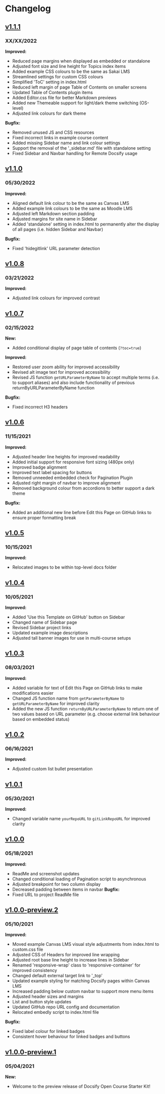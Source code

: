 # Changelog

## [v1.1.1](https://github.com/hibbitts-design/docsify-open-course-starter-kit/releases/tag/v1.1.1)
### XX/XX/2022

**Improved:**  
* Reduced page margins when displayed as embedded or standalone
* Adjusted font size and line height for Topics index items
* Added example CSS colours to be the same as Sakai LMS
* Streamlined settings for custom CSS colours
* Simplified 'ToC' setting in index.html
* Reduced left margin of page Table of Contents on smaller screens
* Updated Table of Contents plugin items
* Added Editor.css file for better Markdown previews
* Added new Themeable support for light/dark theme switching (OS-level)
* Adjusted link colours for dark theme

**Bugfix:**   
* Removed unused JS and CSS resources
* Fixed incorrect links in example course content
* Added missing Sidebar name and link colour settings
* Support the removal of the '_sidebar.md' file with standalone setting
* Fixed Sidebar and Navbar handling for Remote Docsify usage

## [v1.1.0](https://github.com/hibbitts-design/docsify-open-course-starter-kit/releases/tag/v1.1.0)
### 05/30/2022

**Improved:**  
* Aligned default link colour to be the same as Canvas LMS
* Added example link colours to be the same as Moodle LMS
* Adjusted left Markdown section padding
* Adjusted margins for site name in Sidebar
* Added 'standalone' setting in index.html to permanently alter the display of all pages (i.e. hidden Sidebar and Navbar)

**Bugfix:**   
* Fixed 'hidegitlink' URL parameter detection

## [v1.0.8](https://github.com/hibbitts-design/docsify-open-course-starter-kit/releases/tag/v1.0.8)
### 03/21/2022

**Improved:**  
* Adjusted link colours for improved contrast

## [v1.0.7](https://github.com/hibbitts-design/docsify-open-course-starter-kit/releases/tag/v1.0.7)
### 02/15/2022

**New:**  
* Added conditional display of page table of contents (`?toc=true`)

**Improved:**  
* Restored user zoom ability for improved accessibility
* Revised alt image text for improved accessibility
* Revised JS function `getURLParameterByName` to accept multiple terms (i.e. to support aliases) and also include functionality of previous returnByURLParameterByName function

**Bugfix:**
* Fixed incorrect H3 headers

## [v1.0.6](https://github.com/hibbitts-design/docsify-open-course-starter-kit/releases/tag/v1.0.6)
### 11/15/2021

**Improved:**  
* Adjusted header line heights for improved readability
* Added initial support for responsive font sizing (480px only)
* Improved badge alignment
* Improved text label spacing for buttons
* Removed unneeded embedded check for Pagination Plugin
* Adjusted right margin of navbar to improve alignment
* Removed background colour from accordions to better support a dark theme

**Bugfix:**   
* Added an additional new line before Edit this Page on GitHub links to ensure proper formatting break

## [v1.0.5](https://github.com/hibbitts-design/docsify-open-course-starter-kit/releases/tag/v1.0.5)
### 10/15/2021

**Improved:**  
* Relocated images to be within top-level docs folder

## [v1.0.4](https://github.com/hibbitts-design/docsify-open-course-starter-kit/releases/tag/v1.0.4)
### 10/05/2021

**Improved:**
* Added 'Use this Template on GitHub' button on Sidebar
* Changed name of Sidebar page
* Revised Sidebar project links
* Updated example image descriptions
* Adjusted tall banner images for use in multi-course setups

## [v1.0.3](https://github.com/hibbitts-design/docsify-open-course-starter-kit/releases/tag/v1.0.3)
### 08/03/2021

**Improved:**
* Added variable for text of Edit this Page on GitHub links to make modifications easier
* Changed JS function name from `getParameterByName` to `getURLParameterByName` for improved clarity
* Added the new JS function `returnByURLParameterByName` to return one of two values based on URL parameter (e.g. choose external link behaviour based on embedded status)

## [v1.0.2](https://github.com/hibbitts-design/docsify-open-course-starter-kit/releases/tag/v1.0.2)
### 06/16/2021

**Improved:**
* Adjusted custom list bullet presentation

## [v1.0.1](https://github.com/hibbitts-design/docsify-open-course-starter-kit/releases/tag/v1.0.1)
### 05/30/2021

**Improved:**
* Changed variable name `yourRepoURL` to `gitLinkRepoURL` for improved clarity

## [v1.0.0](https://github.com/hibbitts-design/docsify-open-course-starter-kit/releases/tag/v1.0.0)
### 05/18/2021

**Improved:**
* ReadMe and screenshot updates
* Changed conditional loading of Pagination script to asynchronous
* Adjusted breakpoint for two column display
* Decreased padding between items in navbar
**Bugfix:**  
* Fixed URL to project ReadMe file

## [v1.0.0-preview.2](https://github.com/hibbitts-design/docsify-open-course-starter-kit/releases/tag/v1.0.0-preview.2)
### 05/10/2021

**Improved:**
* Moved example Canvas LMS visual style adjustments from index.html to custom.css file
* Adjusted CSS of Headers for improved line wrapping
* Adjusted root base line height to increase lines in Sidebar
* Renamed 'responsive-wrap' class to 'responsive-container' for improved consistency
* Changed default external target link to '_top'
* Updated example styling for matching Docsify pages within Canvas LMS
* Increased padding below custom navbar to support more menu items
* Adjusted header sizes and margins
* List and button style updates
* Updated GitHub repo URL config and documentation
* Relocated embedly script to index.html file

**Bugfix:**  
* Fixed label colour for linked badges
* Consistent hover behaviour for linked badges and buttons

## [v1.0.0-preview.1](https://github.com/hibbitts-design/docsify-open-course-starter-kit/releases/tag/v1.0.0-preview.1)
### 05/04/2021

**New:**  
* Welcome to the preview release of Docsify Open Course Starter Kit!
